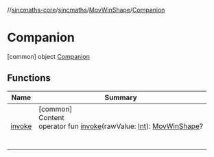 //[sincmaths-core](../../../../index.md)/[sincmaths](../../index.md)/[MovWinShape](../index.md)/[Companion](index.md)



# Companion  
 [common] object [Companion](index.md)   


## Functions  
  
|  Name |  Summary | 
|---|---|
| <a name="sincmaths/MovWinShape.Companion/invoke/#kotlin.Int/PointingToDeclaration/"></a>[invoke](invoke.md)| <a name="sincmaths/MovWinShape.Companion/invoke/#kotlin.Int/PointingToDeclaration/"></a>[common]  <br>Content  <br>operator fun [invoke](invoke.md)(rawValue: [Int](https://kotlinlang.org/api/latest/jvm/stdlib/kotlin/-int/index.html)): [MovWinShape](../index.md)?  <br><br><br>|

